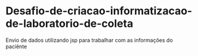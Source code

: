 # Desafio-de-criacao-informatizacao-de-laboratorio-de-coleta
Envio de dados utilizando jsp para trabalhar com as informações do paciênte

